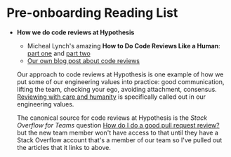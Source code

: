 Pre-onboarding Reading List
===========================

* **How we do code reviews at Hypothesis**

  * Micheal Lynch's amazing **How to Do Code Reviews Like a Human**: [part one](https://mtlynch.io/human-code-reviews-1/) and
    [part two](https://mtlynch.io/human-code-reviews-2/)
  * [Our own blog post about code reviews](https://www.seanh.cc/2016/10/04/code-review/)

  Our approach to code reviews at Hypothesis is one example of how we put some of our engineering values into practice: good communication, lifting the
  team, checking your ego, avoiding attachment, consensus.
  [Reviewing with care and humanity](https://hyp.is/-Q6K2gwfEe2htfvft46lfg/web.hypothes.is/jobs/engineering-values/) is specifically called out in our
  engineering values.

  The canonical source for code reviews at Hypothesis is the _Stack Overflow for Teams_ question
  [How do I do a good pull request review?](https://stackoverflow.com/c/hypothesis/questions/303) but the new team member won't have access to that until
  they have a Stack Overflow account that's a member of our team so I've pulled out the articles that it links to above.
